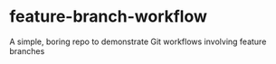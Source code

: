 # feature-branch-workflow
A simple, boring repo to demonstrate Git workflows involving feature branches